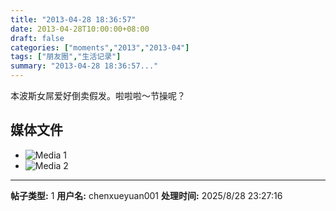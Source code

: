 ```yaml
---
title: "2013-04-28 18:36:57"
date: 2013-04-28T10:00:00+08:00
draft: false
categories: ["moments","2013","2013-04"]
tags: ["朋友圈","生活记录"]
summary: "2013-04-28 18:36:57..."
---
```


本波斯女屌爱好倒卖假发。啦啦啦〜节操呢？

## 媒体文件

- ![Media 1](/Moments/photos/2013-04-28/201304281836570.jpg)
- ![Media 2](/Moments/photos/2013-04-28/201304281836571.jpg)

---

**帖子类型:** 1
**用户名:** chenxueyuan001
**处理时间:** 2025/8/28 23:27:16